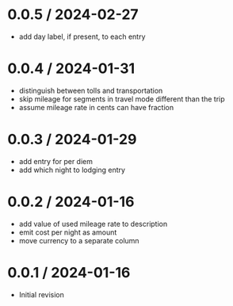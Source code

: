 
0.0.5 / 2024-02-27
==================

 * add day label, if present, to each entry

0.0.4 / 2024-01-31
==================

 * distinguish between tolls and transportation
 * skip mileage for segments in travel mode different than the trip
 * assume mileage rate in cents can have fraction

0.0.3 / 2024-01-29
==================

 * add entry for per diem
 * add which night to lodging entry

0.0.2 / 2024-01-16
==================

 * add value of used mileage rate to description
 * emit cost per night as amount
 * move currency to a separate column

0.0.1 / 2024-01-16
==================

 * Initial revision
